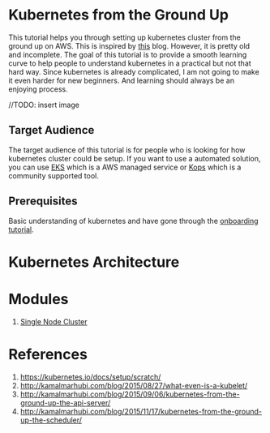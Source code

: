 # Kubernetes from the Ground Up
This tutorial helps you through setting up kubernetes cluster from the ground up on AWS. This is inspired by [this]() blog. However, it is pretty old and incomplete.
The goal of this tutorial is to provide a smooth learning curve to help people to understand kubernetes in a practical but not that hard way. Since kubernetes is already complicated, I am not going to make it even harder for new beginners. And learning should always be an enjoying process.

//TODO: insert image

## Target Audience
The target audience of this tutorial is for people who is looking for how kubernetes cluster could be setup. If you want to use a automated solution, you can use [EKS]() which is a AWS managed service or [Kops]() which is a community supported tool.

## Prerequisites
Basic understanding of kubernetes and have gone through the [onboarding tutorial](https://kubernetes.io/docs/tutorials/kubernetes-basics/).

# Kubernetes Architecture

# Modules
1. [Single Node Cluster](SingleNode.md)

# References
1. https://kubernetes.io/docs/setup/scratch/
2. http://kamalmarhubi.com/blog/2015/08/27/what-even-is-a-kubelet/
3. http://kamalmarhubi.com/blog/2015/09/06/kubernetes-from-the-ground-up-the-api-server/
4. http://kamalmarhubi.com/blog/2015/11/17/kubernetes-from-the-ground-up-the-scheduler/
